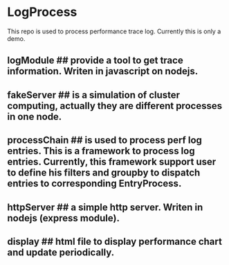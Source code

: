 # LogProcess

This repo is used to process performance trace log.
Currently this is only a demo.

## logModule ## provide a tool to get trace information. Writen in javascript on nodejs.

## fakeServer ## is a simulation of cluster computing, actually they are different processes in one node.

## processChain ## is used to process perf log entries. This is a framework to process log entries. Currently, this framework support user to define his filters and groupby to dispatch entries to corresponding EntryProcess.

## httpServer ## a simple http server. Writen in nodejs (express module).

## display ## html file to  display performance chart and update periodically.
